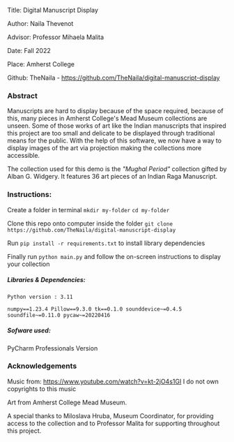 Title: Digital Manuscript Display

Author: Naila Thevenot

Advisor: Professor Mihaela Malita

Date: Fall 2022

Place: Amherst College

Github: TheNaila - https://github.com/TheNaila/digital-manuscript-display

### Abstract

Manuscripts are hard to display because of the space required, because of this, many pieces in Amherst College's Mead Museum collections are unseen. Some of those works of art like the Indian manuscripts that inspired this project are too small and delicate to be displayed through traditional means for the public. With the help of this software, we now have a way to display images of the art via projection making the collections more accessible. 

The collection used for this demo is the *"Mughal Period"* collection gifted by Alban G. Widgery. It features 36 art pieces of an Indian Raga Manuscript.

### Instructions:
Create a folder in terminal 
`mkdir my-folder`
`cd my-folder`

Clone this repo onto computer inside the folder 
`git clone https://github.com/TheNaila/digital-manuscript-display`

Run `pip install -r requirements.txt` to install library dependencies

Finally run `python main.py` and follow the on-screen instructions to display your collection

##### Libraries & Dependencies:

`Python version : 3.11`

`numpy==1.23.4
Pillow==9.3.0
tk==0.1.0
sounddevice~=0.4.5
soundfile~=0.11.0
pycaw~=20220416`

##### Sofware used:
PyCharm Professionals Version

### Acknowledgements 
Music from: https://www.youtube.com/watch?v=kt-2jO4s1GI
I do not own copyrights to this music

Art from Amherst College Mead Museum. 

A special thanks to Miloslava Hruba, Museum Coordinator, for providing access to the collection and to Professor Malita for supporting throughout this project. 

